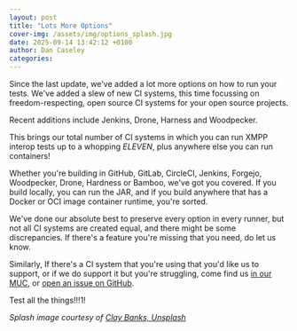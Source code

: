 ```yaml
---
layout: post
title: "Lots More Options"
cover-img: /assets/img/options_splash.jpg
date: 2025-09-14 13:42:12 +0100
author: Dan Caseley
categories:
---
```


Since the last update, we've added a lot more options on how to run your tests. We've added a slew of new CI systems, this time focussing on freedom-respecting, open source CI systems for your open source projects.

Recent additions include Jenkins, Drone, Harness and Woodpecker.

This brings our total number of CI systems in which you can run XMPP interop tests up to a whopping *ELEVEN*, plus anywhere else you can run containers!

Whether you're building in GitHub, GitLab, CircleCI, Jenkins, Forgejo, Woodpecker, Drone, Hardness or Bamboo, we've got you covered. If you build locally, you can run the JAR, and if you build anywhere that has a Docker or OCI image container runtime, you're sorted.

We've done our absolute best to preserve every option in every runner, but not all CI systems are created equal, and there might be some discrepancies. If there's a feature you're missing that you need, do let us know.

Similarly, If there's a CI system that you're using that you'd like us to support, or if we do support it but you're struggling, come find us [in our MUC](xmpp:interop@conference.igniterealtime.org?join), or [open an issue on GitHub](https://github.com/XMPP-Interop-Testing/smack-sint-server-extensions).

Test all the things!!!1!

_Splash image courtesy of [Clay Banks, Unsplash](https://unsplash.com/@claybanks?utm_content=creditCopyText&utm_medium=referral&utm_source=unsplash)_
